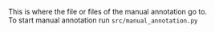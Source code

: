This is where the file or files of the manual annotation go to.  
To start manual annotation run ``src/manual_annotation.py ``